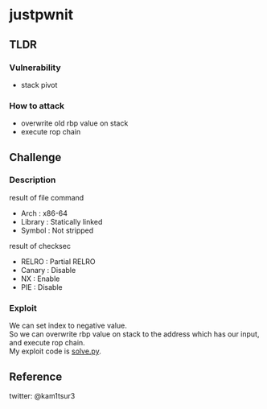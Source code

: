 # justpwnit

## TLDR
### Vulnerability
* stack pivot
### How to attack
* overwrite old rbp value on stack
* execute rop chain 

## Challenge
### Description
result of file command
* Arch    : x86-64
* Library : Statically linked
* Symbol  : Not stripped

result of checksec
* RELRO  : Partial RELRO
* Canary : Disable
* NX     : Enable
* PIE    : Disable

### Exploit 
We can set index to negative value.  
So we can overwrite rbp value on stack to the address which has our input, and execute rop chain.  
My exploit code is [solve.py](https://github.com/kam1tsur3/2021_CTF/blob/master/asis/pwn/just_pwn_it/solve.py).

## Reference

twitter: @kam1tsur3
